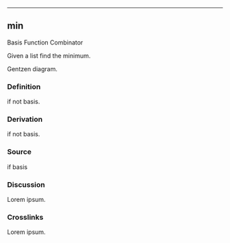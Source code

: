 ------------------------------------------------------------------------

## min

Basis Function Combinator

Given a list find the minimum.

Gentzen diagram.

### Definition

if not basis.

### Derivation

if not basis.

### Source

if basis

### Discussion

Lorem ipsum.

### Crosslinks

Lorem ipsum.
